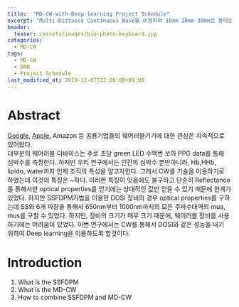 ```yaml
---
title:  "MD-CW-with-Deep-learning Project Schedule"
excerpt: "Multi-Distance Continuous Wave를 이용하여 10mm 20mm 30mm로 들어오는 Reflectance 값을 통해서 mua, mus를 구하자."
header:
  teaser: /assets/images/bio-photo-keyboard.jpg
categories:
  - MD-CW
tags:
  - MD-CW
  - DNN
  - Project Schedule
last_modified_at: 2019-12-07T22:00:00+09:00
---
```

# Abstract
[Google](http://file.mk.co.kr/imss/write/20181226140403__00.pdf), [Apple](https://support.apple.com/en-us/HT204666), Amazon 등 공룡기업들의 웨어러블기기에 대한 관심은 지속적으로 있어왔다.  
대부분의 웨어러블 디바이스는 주로 초당 green LED 수백번 쏘아 PPG data를 통해 심박수를 측정한다. 
하지만 우리 연구에서는 인간의 심박수 뿐만아니라, Hb,HHb, lipido, water까지 인체 조직의 특성을 알고자한다. 그래서 CW를 기술을 이용하기로 하였는데 이것의 특징은 ~하다.
이러한 특징이 잇음에도 불구하고  단순히 Reflectance를 통해서만 optical properties를 얻기에는 상대적인 값만 얻을 수 있기 때문에 한계가 있었다. 하지만 SSFDPM기법을 이용한 DOSI 장비의 경우 optical properties를 구하는데 SS와 6개 파장을 통해서 650nm부터 1000nm까지의 모든 주파수대역의 mua, mus를 구할 수 있었다. 하지만, 장비의 크기가 매우 크기 때문에,  웨어러블 장비를 사용하기에는 어려움이 있었다.
이번 연구에서는 CW를 통해서 DOSI와 같은 성능을 내기 위하여 Deep learning을 이용하도록 할것이다.

# Introduction
1. What is the SSFDPM
2. What is the MD-CW
3. How to combine SSFDPM and MD-CW 
<!--stackedit_data:
eyJoaXN0b3J5IjpbMTk3NDEzNzYzMiwtMTM1NTgxMzgzNCwxMT
k1Nzg2OTczXX0=
-->